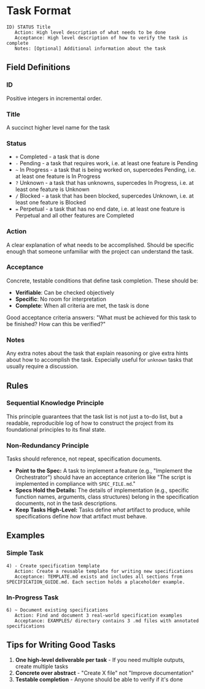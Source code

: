 # Task Format

```
ID) STATUS Title
   Action: High level description of what needs to be done
   Acceptance: High level description of how to verify the task is complete
   Notes: [Optional] Additional information about the task
```

## Field Definitions

### ID
Positive integers in incremental order.

### Title
A succinct higher level name for the task

### Status
- `+` Completed - a task that is done
- `-` Pending - a task that requires work, i.e. at least one feature is Pending
- `~` In Progress - a task that is being worked on, supercedes Pending, i.e. at least one feature is In Progress
- `?` Unknown - a task that has unknowns, supercedes In Progress, i.e. at least one feature is Unknown
- `/` Blocked - a task that has been blocked, supercedes Unknown, i.e. at least one feature is Blocked
- `=` Perpetual - a task that has no end date, i.e. at least one feature is Perpetual and all other features are Completed

### Action
A clear explanation of what needs to be accomplished. Should be specific enough that someone unfamiliar with the project can understand the task.

### Acceptance
Concrete, testable conditions that define task completion. These should be:
- **Verifiable**: Can be checked objectively
- **Specific**: No room for interpretation  
- **Complete**: When all criteria are met, the task is done

Good acceptance criteria answers: "What must be achieved for this task to be finished? How can this be verified?"

### Notes
Any extra notes about the task that explain reasoning or give extra hints about how to accomplish the task. Especially useful for `unknown` tasks that usually require a discussion.

## Rules

### Sequential Knowledge Principle
This principle guarantees that the task list is not just a to-do list, but a readable, reproducible log of how to construct the project from its foundational principles to its final state.

### Non-Redundancy Principle
Tasks should reference, not repeat, specification documents.

- **Point to the Spec:** A task to implement a feature (e.g., "Implement the Orchestrator") should have an acceptance criterion like "The script is implemented in compliance with `SPEC_FILE.md`."
- **Specs Hold the Details:** The details of implementation (e.g., specific function names, arguments, class structures) belong in the specification documents, not in the task descriptions.
- **Keep Tasks High-Level:** Tasks define *what* artifact to produce, while specifications define *how* that artifact must behave.

## Examples

### Simple Task
```
4) - Create specification template
   Action: Create a reusable template for writing new specifications
   Acceptance: TEMPLATE.md exists and includes all sections from SPECIFICATION_GUIDE.md. Each section holds a placeholder example.
```


### In-Progress Task
```
6) ~ Document existing specifications
   Action: Find and document 3 real-world specification examples
   Acceptance: EXAMPLES/ directory contains 3 .md files with annotated specifications
```

## Tips for Writing Good Tasks

1. **One high-level deliverable per task** - If you need multiple outputs, create multiple tasks
2. **Concrete over abstract** - "Create X file" not "Improve documentation"
3. **Testable completion** - Anyone should be able to verify if it's done


